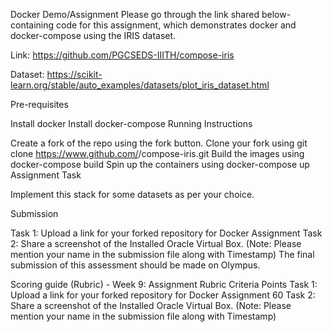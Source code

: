 Docker Demo/Assignment
Please go through the link shared below-containing code for this assignment, which demonstrates docker and docker-compose using the IRIS dataset.

Link: https://github.com/PGCSEDS-IIITH/compose-iris

Dataset: https://scikit-learn.org/stable/auto_examples/datasets/plot_iris_dataset.html

Pre-requisites

Install docker
Install docker-compose
Running Instructions

Create a fork of the repo using the fork button.
Clone your fork using git clone https://www.github.com/<your-username>/compose-iris.git
Build the images using docker-compose build
Spin up the containers using docker-compose up
Assignment Task

Implement this stack for some datasets as per your choice. 

Submission

Task 1: Upload a link for your forked repository for Docker Assignment
Task 2: Share a screenshot of the Installed Oracle Virtual Box. (Note: Please mention your name in the submission file along with Timestamp)
The final submission of this assessment should be made on Olympus.

Scoring guide (Rubric) - Week 9: Assignment Rubric
Criteria	Points
Task 1: Upload a link for your forked repository for Docker Assignment
60
Task 2: Share a screenshot of the Installed Oracle Virtual Box. (Note: Please mention your name in the submission file along with Timestamp)